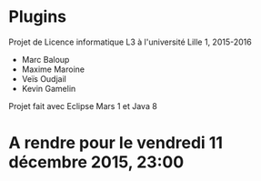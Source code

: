 # Plugins
Projet de Licence informatique L3 à l'université Lille 1, 2015-2016
  - Marc Baloup
  - Maxime Maroine
  - Veïs Oudjail
  - Kevin Gamelin


Projet fait avec Eclipse Mars 1 et Java 8

# A rendre pour le vendredi 11 décembre 2015, 23:00

